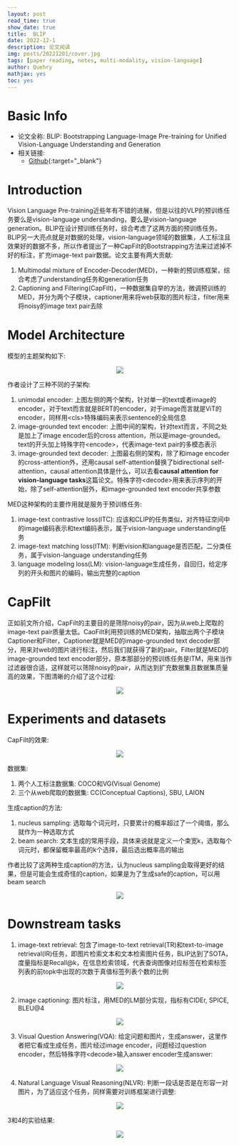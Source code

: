 ```yaml
---
layout: post
read_time: true
show_date: true
title:  BLIP
date: 2022-12-1
description: 论文阅读
img: posts/20221201/cover.jpg
tags: [paper reading, notes, multi-modality, vision-language]
author: Quehry
mathjax: yes
toc: yes
---
```


# Basic Info
- 论文全称: BLIP: Bootstrapping Language-Image Pre-training for Unified Vision-Language Understanding and Generation
- 相关链接: 
    - [Github](https://github.com/salesforce/BLIP){:target="_blank"}

# Introduction
Vision Language Pre-training近些年有不错的进展，但是以往的VLP的预训练任务要么是vision-language understanding，要么是vision-language generation。BLIP在设计预训练任务时，综合考虑了这两方面的预训练任务。BLIP另一大亮点就是对数据的处理，vision-language领域的数据集，人工标注且效果好的数据不多，所以作者提出了一种CapFilt的Bootstrapping方法来过滤掉不好的标注，扩充image-text pair数据。论文主要有两大贡献:
1. Multimodal mixture of Encoder-Decoder(MED)，一种新的预训练框架，综合考虑了understanding任务和generation任务
2. Captioning and Filtering(CapFilt)，一种数据集自举的方法，微调预训练的MED，并分为两个子模块，captioner用来将web获取的图片标注，filter用来将noisy的image text pair去除

# Model Architecture
模型的主题架构如下:
<center><img src='../assets/img/posts/20221201/1.jpg'></center>

作者设计了三种不同的子架构:
1. unimodal encoder: 上图左侧的两个架构，针对单一的text或者image的encoder，对于text而言就是BERT的encoder，对于image而言就是ViT的encoder，同样用\<cls\>特殊编码来表示sentence的全局信息
2. image-grounded text encoder: 上图中间的架构，针对text而言，不同之处是加上了image encoder后的cross attention，所以是image-grounded。text的开头加上特殊字符\<encode\>，代表image-text pair的多模态表示
3. image-grounded text decoder: 上图最右侧的架构，除了和image encoder的cross-attention外，还用causal self-attention替换了bidirectional self-attention，causal attention具体是什么，可以去看**causal attention for vision-language tasks**这篇论文。特殊字符\<decode\>用来表示序列的开始，除了self-attention层外，和image-grounded text encoder共享参数

MED这种架构的主要作用就是服务于预训练任务:
1. image-text contrastive loss(ITC): 应该和CLIP的任务类似，对齐特征空间中的image编码表示和text编码表示，属于vision-language understanding任务
2. image-text matching loss(ITM): 判断vision和language是否匹配，二分类任务，属于vision-language understanding任务
3. language modeling loss(LM): vision-language生成任务，自回归，给定序列的开头和图片的编码，输出完整的caption

# CapFilt
正如前文所介绍，CapFilt的主要目的是筛除noisy的pair，因为从web上爬取的image-text pair质量太低。CaoFilt利用预训练的MED架构，抽取出两个子模块Captioner和Filter，Captioner就是MED的image-grounded text decoder部分，用来对web的图片进行标注，然后我们就获得了新的pair。Filter就是MED的image-grounded text encoder部分，原本那部分的预训练任务是ITM，用来当作过滤器很合适，这样就可以筛除noisy的pair，从而达到扩充数据集且数据集质量高的效果，下图清晰的介绍了这个过程:
<center><img src='../assets/img/posts/20221201/2.jpg'></center>

# Experiments and datasets
CapFilt的效果:
<center><img src='../assets/img/posts/20221201/3.jpg'></center>

数据集:
1. 两个人工标注数据集: COCO和VG(Visual Genome)
2. 三个从web爬取的数据集: CC(Conceptual Captions), SBU, LAION

生成caption的方法:
1. nucleus sampling: 选取每个词元时，只要累计的概率超过了一个阈值，那么就作为一种选取方式
2. beam search: 文本生成的常用手段，具体来说就是定义一个束宽k，选取每个词元时，都保留概率最高的k个选择，最后选出概率高的输出

作者比较了这两种生成caption的方法，认为nucleus sampling会取得更好的结果，但是可能会生成奇怪的caption，如果是为了生成safe的caption，可以用beam search
<center><img src='../assets/img/posts/20221201/4.png'></center>

# Downstream tasks
1. image-text retrieval: 包含了image-to-text retrieval(TR)和text-to-image retrieval(IR)任务，即图片检索文本和文本检索图片任务，BLIP达到了SOTA，度量指标是Recall@k，在信息检索领域，代表查询图像对应标签在检索标签列表的前topk中出现的次数于真值标签列表个数的比例
<center><img src='../assets/img/posts/20221201/5.jpg'></center>

2. image captioning: 图片标注，用MED的LM部分实现，指标有CIDEr, SPICE, BLEU@4
<center><img src='../assets/img/posts/20221201/6.jpg'></center>

3. Visual Question Answering(VQA): 给定问题和图片，生成answer，这里作者把它看成生成任务，图片经过image encoder，问题经过question encoder，然后特殊字符\<decode\>输入answer encoder生成answer:
<center><img src='../assets/img/posts/20221201/7.jpg'></center>

4. Natural Language Visual Reasoning(NLVR): 判断一段话是否是在形容一对图片，为了适应这个任务，同样需要对训练框架进行调整:
<center><img src='../assets/img/posts/20221201/8.jpg'></center>

3和4的实验结果:
<center><img src='../assets/img/posts/20221201/9.jpg'></center>
